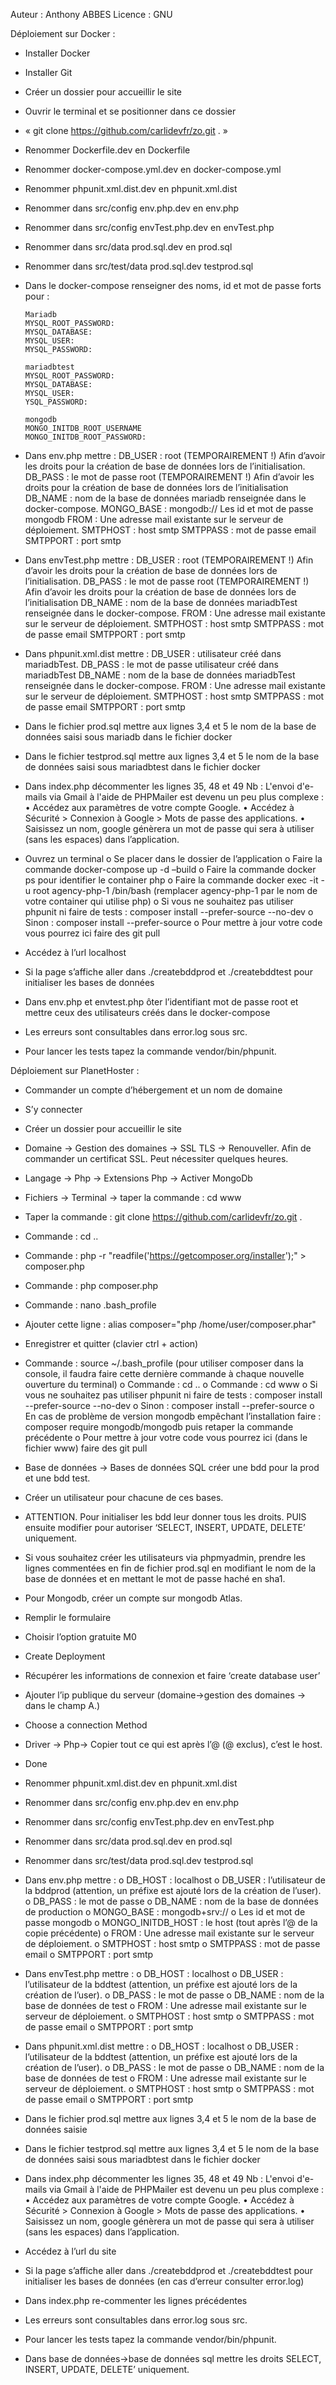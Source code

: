 Auteur : Anthony ABBES
Licence : GNU

Déploiement sur Docker :

-	Installer Docker
-	Installer Git
-	Créer un dossier pour accueillir le site
-	Ouvrir le terminal et se positionner dans ce dossier
-	« git clone https://github.com/carlidevfr/zo.git . »
-	Renommer Dockerfile.dev en Dockerfile
-	Renommer docker-compose.yml.dev en docker-compose.yml
-	Renommer phpunit.xml.dist.dev en phpunit.xml.dist
-	Renommer dans src/config env.php.dev en env.php
-	Renommer dans src/config envTest.php.dev en envTest.php
-	Renommer dans src/data prod.sql.dev en prod.sql
-	Renommer dans src/test/data prod.sql.dev testprod.sql

-	Dans le docker-compose renseigner des noms, id et mot de passe forts pour :

    	Mariadb
    	MYSQL_ROOT_PASSWORD: 
    	MYSQL_DATABASE: 
    	MYSQL_USER: 
    	MYSQL_PASSWORD: 

    	mariadbtest
    	MYSQL_ROOT_PASSWORD: 
    	MYSQL_DATABASE: 
    	MYSQL_USER: 
    	YSQL_PASSWORD: 

    	mongodb
    	MONGO_INITDB_ROOT_USERNAME
    	MONGO_INITDB_ROOT_PASSWORD: 

-	Dans env.php mettre :
    	DB_USER : root (TEMPORAIREMENT !) Afin d’avoir les droits pour la création de base de données lors de l’initialisation.
    	DB_PASS : le mot de passe root (TEMPORAIREMENT !) Afin d’avoir les droits pour la création de base de données lors de l’initialisation
    	DB_NAME : nom de la base de données mariadb renseignée dans le docker-compose.
    	MONGO_BASE : mongodb://
    	Les id et mot de passe mongodb
    	FROM : Une adresse mail existante sur le serveur de déploiement.
    	SMTPHOST : host smtp
    	SMTPPASS : mot de passe email
    	SMTPPORT : port smtp

-	Dans envTest.php mettre :
    	DB_USER : root (TEMPORAIREMENT !) Afin d’avoir les droits pour la création de base de données lors de l’initialisation.
    	DB_PASS : le mot de passe root (TEMPORAIREMENT !) Afin d’avoir les droits pour la création de base de données lors de l’initialisation
    	DB_NAME : nom de la base de données mariadbTest renseignée dans le docker-compose.
    	FROM : Une adresse mail existante sur le serveur de déploiement.
    	SMTPHOST : host smtp
    	SMTPPASS : mot de passe email
    	SMTPPORT : port smtp

-	Dans phpunit.xml.dist mettre :
    	DB_USER : utilisateur créé dans mariadbTest.
    	DB_PASS : le mot de passe utilisateur créé dans mariadbTest 
    	DB_NAME : nom de la base de données mariadbTest renseignée dans le docker-compose.
    	FROM : Une adresse mail existante sur le serveur de déploiement.
    	SMTPHOST : host smtp
    	SMTPPASS : mot de passe email
    	SMTPPORT : port smtp

-	Dans le fichier prod.sql mettre aux lignes 3,4 et 5 le nom de la base de données saisi sous mariadb dans le fichier docker

-	Dans le fichier testprod.sql mettre aux lignes 3,4 et 5 le nom de la base de données saisi sous mariadbtest dans le fichier docker

-	Dans index.php décommenter les lignes 35, 48 et 49
Nb : L'envoi d'e-mails via Gmail à l'aide de PHPMailer est devenu un peu plus complexe : 
•	Accédez aux paramètres de votre compte Google.
•	Accédez à Sécurité > Connexion à Google > Mots de passe des applications.
•	Saisissez un nom, google génèrera un mot de passe qui sera à utiliser (sans les espaces) dans l’application.

-	Ouvrez un terminal
o	Se placer dans le dossier de l’application
o	Faire la commande docker-compose up -d –build
o	Faire la commande docker ps pour identifier le container php
o	Faire la commande docker exec -it -u root agency-php-1 /bin/bash (remplacer agency-php-1 par le nom de votre container qui utilise php)
o	Si vous ne souhaitez pas utiliser phpunit ni faire de tests : composer install --prefer-source --no-dev
o	Sinon : composer install --prefer-source
o	Pour mettre à jour votre code vous pourrez ici faire des git pull

-	Accédez à l’url localhost
-	Si la page s’affiche aller dans ./createbddprod et ./createbddtest pour initialiser les bases de données
-	Dans env.php et envtest.php ôter l’identifiant mot de passe root et mettre ceux des utilisateurs créés dans le docker-compose
-	Les erreurs sont consultables dans error.log sous src.
-	Pour lancer les tests tapez la commande vendor/bin/phpunit.


Déploiement sur PlanetHoster :

-	Commander un compte d’hébergement et un nom de domaine
-	S’y connecter
-	Créer un dossier pour accueillir le site
-	Domaine -> Gestion des domaines -> SSL TLS -> Renouveller. Afin de commander un certificat SSL. Peut nécessiter quelques heures.
-	Langage -> Php -> Extensions Php -> Activer MongoDb
-	Fichiers -> Terminal -> taper la commande : cd www 
-	Taper la commande : git clone https://github.com/carlidevfr/zo.git . 
-	Commande :  cd .. 
-	Commande : php -r "readfile('https://getcomposer.org/installer');" > composer.php
-	Commande : php composer.php
-	Commande : nano .bash_profile
-	Ajouter cette ligne : alias composer="php /home/user/composer.phar"
-	Enregistrer et quitter (clavier ctrl + action)
-	Commande : source ~/.bash_profile (pour utiliser composer dans la console, il faudra faire cette dernière commande à chaque nouvelle ouverture du terminal)
o	Commande :  cd .. 
o	Commande : cd www
o	Si vous ne souhaitez pas utiliser phpunit ni faire de tests : composer install --prefer-source --no-dev
o	Sinon : composer install --prefer-source
o	En cas de problème de version mongodb empêchant l’installation faire : composer require mongodb/mongodb puis retaper la commande précédente
o	Pour mettre à jour votre code vous pourrez ici (dans le fichier www) faire des git pull
-	Base de données -> Bases de données SQL créer une bdd pour la prod et une bdd test.
-	Créer un utilisateur pour chacune de ces bases.
-	ATTENTION. Pour initialiser les bdd leur donner tous les droits. PUIS ensuite modifier pour autoriser ‘SELECT, INSERT, UPDATE, DELETE’ uniquement.
-	Si vous souhaitez créer les utilisateurs via phpmyadmin, prendre les lignes commentées en fin de fichier prod.sql en modifiant le nom de la base de données et en mettant le mot de passe haché en sha1.
-	Pour Mongodb, créer un compte sur mongodb Atlas.
-	Remplir le formulaire
-	Choisir l’option gratuite M0
-	Create Deployment
-	Récupérer les informations de connexion et faire ‘create database user’
-	Ajouter l’ip publique du serveur (domaine->gestion des domaines -> dans le champ A.)
-	Choose a connection Method
-	Driver -> Php-> Copier tout ce qui est après l’@ (@ exclus), c’est le host.
-	Done

-	Renommer phpunit.xml.dist.dev en phpunit.xml.dist
-	Renommer dans src/config env.php.dev en env.php
-	Renommer dans src/config envTest.php.dev en envTest.php
-	Renommer dans src/data prod.sql.dev en prod.sql
-	Renommer dans src/test/data prod.sql.dev testprod.sql
-	Dans env.php mettre :
o	DB_HOST : localhost
o	DB_USER : l’utilisateur de la bddprod (attention, un préfixe est ajouté lors de la création de l’user).
o	DB_PASS : le mot de passe
o	DB_NAME : nom de la base de données de production
o	MONGO_BASE : mongodb+srv://
o	Les id et mot de passe mongodb
o	MONGO_INITDB_HOST : le host (tout après l’@ de la copie précédente)
o	FROM : Une adresse mail existante sur le serveur de déploiement.
o	SMTPHOST : host smtp
o	SMTPPASS : mot de passe email
o	SMTPPORT : port smtp

-	Dans envTest.php mettre :
o	DB_HOST : localhost
o	DB_USER : l’utilisateur de la bddtest (attention, un préfixe est ajouté lors de la création de l’user).
o	DB_PASS : le mot de passe
o	DB_NAME : nom de la base de données de test
o	FROM : Une adresse mail existante sur le serveur de déploiement.
o	SMTPHOST : host smtp
o	SMTPPASS : mot de passe email
o	SMTPPORT : port smtp

-	Dans phpunit.xml.dist mettre :
o	DB_HOST : localhost
o	DB_USER : l’utilisateur de la bddtest (attention, un préfixe est ajouté lors de la création de l’user).
o	DB_PASS : le mot de passe
o	DB_NAME : nom de la base de données de test
o	FROM : Une adresse mail existante sur le serveur de déploiement.
o	SMTPHOST : host smtp
o	SMTPPASS : mot de passe email
o	SMTPPORT : port smtp

-	Dans le fichier prod.sql mettre aux lignes 3,4 et 5 le nom de la base de données saisie

-	Dans le fichier testprod.sql mettre aux lignes 3,4 et 5 le nom de la base de données saisi sous mariadbtest dans le fichier docker

-	Dans index.php décommenter les lignes 35, 48 et 49
Nb : L'envoi d'e-mails via Gmail à l'aide de PHPMailer est devenu un peu plus complexe : 
•	Accédez aux paramètres de votre compte Google.
•	Accédez à Sécurité > Connexion à Google > Mots de passe des applications.
•	Saisissez un nom, google génèrera un mot de passe qui sera à utiliser (sans les espaces) dans l’application.

-	Accédez à l’url du site
-	Si la page s’affiche aller dans ./createbddprod et ./createbddtest pour initialiser les bases de données (en cas d’erreur consulter error.log)
-	Dans index.php re-commenter les lignes précédentes
-	Les erreurs sont consultables dans error.log sous src.
-	Pour lancer les tests tapez la commande vendor/bin/phpunit.
-	Dans base de données->base de données sql mettre les droits SELECT, INSERT, UPDATE, DELETE’ uniquement.
